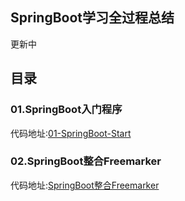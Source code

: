 ## SpringBoot学习全过程总结

更新中
## 目录

### 01.SpringBoot入门程序


代码地址:[01-SpringBoot-Start](https://github.com/lyx990593218/SpringBoot-learning-lyx/tree/master/01-springboot-start "01-SpringBoot-Start")


### 02.SpringBoot整合Freemarker


代码地址:[SpringBoot整合Freemarker](https://github.com/lyx990593218/SpringBoot-learning-lyx/tree/master/02-springboot-freemarker "02-springboot-freemarker")
